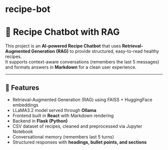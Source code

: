 # recipe-bot
# 🍲 Recipe Chatbot with RAG

This project is an **AI-powered Recipe Chatbot** that uses **Retrieval-Augmented Generation (RAG)** to provide structured, easy-to-read healthy recipes.  
It supports context-aware conversations (remembers the last 5 messages) and formats answers in **Markdown** for a clean user experience.

---

## 🚀 Features
- Retrieval-Augmented Generation (RAG) using FAISS + HuggingFace embeddings
- LLaMA3.2 model served through **Ollama**
- Frontend built in **React** with Markdown rendering
- Backend in **Flask (Python)**
- CSV dataset of recipes, cleaned and preprocessed via Jupyter Notebook
- Conversational memory (remembers last 5 turns)
- Structured responses with **headings, bullet points, and sections**



